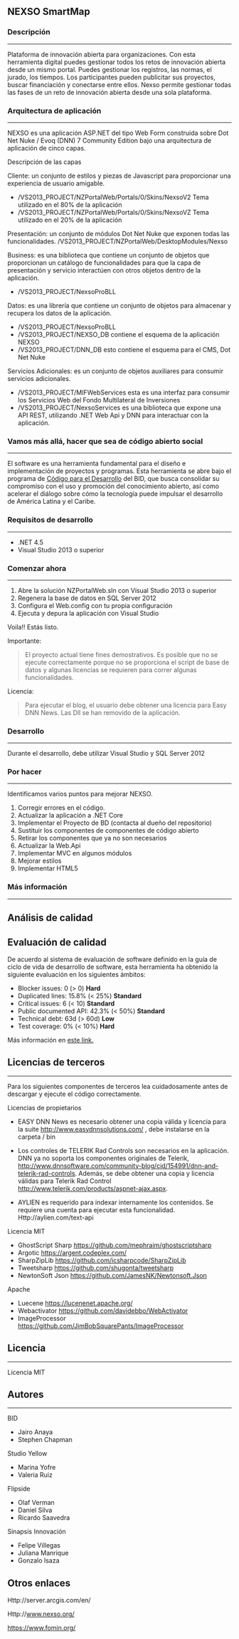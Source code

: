 ## NEXSO SmartMap

### Descripción
---
Plataforma de innovación abierta para organizaciones. Con esta herramienta digital puedes gestionar todos los retos de innovación abierta desde un mismo portal. Puedes gestionar los registros, las normas, el jurado, los tiempos. Los participantes pueden publicitar sus proyectos, buscar financiación y conectarse entre ellos. Nexso permite gestionar todas las fases de un reto de innovación abierta desde una sola plataforma.

### Arquitectura de aplicación
---
NEXSO es una aplicación ASP.NET del tipo Web Form construida sobre Dot Net Nuke / Evoq (DNN) 7 Community Edition bajo una arquitectura de aplicación de cinco capas.

Descripción de las capas


Cliente: un conjunto de estilos y piezas de Javascript para proporcionar una experiencia de usuario amigable.
- /VS2013_PROJECT/NZPortalWeb/Portals/0/Skins/NexsoV2  Tema utilizado en el 80% de la aplicación
- /VS2013_PROJECT/NZPortalWeb/Portals/0/Skins/NexsoVZ  Tema utilizado en el 20% de la aplicación


Presentación: un conjunto de módulos Dot Net Nuke que exponen todas las funcionalidades.
/VS2013_PROJECT/NZPortalWeb/DesktopModules/Nexso

Business: es una biblioteca que contiene un conjunto de objetos que proporcionan un catálogo de funcionalidades para que la capa de presentación y servicio interactúen con otros objetos dentro de la aplicación.

- /VS2013_PROJECT/NexsoProBLL 


Datos: es una librería que contiene un conjunto de objetos para almacenar y recupera los datos de la aplicación.
- /VS2013_PROJECT/NexsoProBLL
- /VS2013_PROJECT/NEXSO_DB contiene el esquema de la aplicación NEXSO
- /VS2013_PROJECT/DNN_DB esto contiene el esquema para el CMS, Dot Net Nuke

Servicios Adicionales: es un conjunto de objetos auxiliares para consumir servicios adicionales.
- /VS2013_PROJECT/MIFWebServices esta es una interfaz para consumir los Servicios Web del Fondo Multilateral de Inversiones
- /VS2013_PROJECT/NexsoServices es una biblioteca que expone una API REST, utilizando .NET Web Api y DNN para interactuar con la aplicación.


### Vamos más allá, hacer que sea de código abierto social
---
El software es una herramienta fundamental para el diseño e implementación de proyectos y programas. Esta herramienta se abre bajo el programa de [Código para el Desarrollo](code.iadb.org) del BID, que busca consolidar su compromiso con el uso y promoción del conocimiento abierto, así como acelerar el diálogo sobre cómo la tecnología puede impulsar el desarrollo de América Latina y el Caribe.

### Requisitos de desarrollo
---

- .NET 4.5
- Visual Studio 2013 o superior

### Comenzar ahora
---

1. Abre la solución NZPortalWeb.sln con Visual Studio 2013 o superior
2. Regenera la base de datos en SQL Server 2012
3. Configura el Web.config con tu propia configuración
4. Ejecuta y depura la aplicación con Visual Studio

Voila!! Estás listo.

Importante:

> El proyecto actual tiene fines demostrativos. Es posible que no se ejecute correctamente porque no se proporciona el script de base de datos y algunas licencias se requieren para correr algunas funcionalidades.

Licencia:

> Para ejecutar el blog, el usuario debe obtener una licencia para Easy DNN News. Las Dll se han removido de la aplicación.

### Desarrollo
---
Durante el desarrollo, debe utilizar Visual Studio y SQL Server 2012

### Por hacer
---

Identificamos varios puntos para mejorar NEXSO.

1. Corregir errores en el código.
2. Actualizar la aplicación a .NET Core
3. Implementar el Proyecto de BD (contacta al dueño del repositorio)
4. Sustituir los componentes de componentes de código abierto
5. Retirar los componentes que ya no son necesarios
6. Actualizar la Web.Api
7. Implementar MVC en algunos módulos
9. Mejorar estilos
10. Implementar HTML5

### Más información
---
## Análisis de calidad

## Evaluación de calidad

De acuerdo al sistema de evaluación de software definido en la guía de ciclo de vida de desarrollo de software, esta herramienta ha obtenido la siguiente evaluación en los siguientes ámbitos:

* Blocker issues: 0 (> 0) **Hard** 
* Duplicated lines: 15.8% (< 25%) **Standard**
* Critical issues: 6 (< 10) **Standard**
* Public documented API: 42.3% (< 50%) **Standard**
* Technical debt: 63d (> 60d) **Low**
* Test coverage: 0% (< 10%) **Hard**

Más información en [este link.](https://el-bid.github.io/software-life-cycle-guide/delivery/evaluation-matrix/)

## Licencias de terceros
---
Para los siguientes componentes de terceros lea cuidadosamente antes de descargar y ejecute el código correctamente.

Licencias de propietarios

- EASY DNN News es necesario obtener una copia válida y licencia para la suite http://www.easydnnsolutions.com/ , debe instalarse en la carpeta / bin

- Los controles de TELERIK Rad Controls son necesarios en la aplicación. DNN ya no soporta los componentes originales de Telerik, http://www.dnnsoftware.com/community-blog/cid/154991/dnn-and-telerik-rad-controls. Además, se debe obtener una copia y licencia válidas para Telerik Rad Control http://www.telerik.com/products/aspnet-ajax.aspx.

- AYLIEN es requerido para indexar internamente los contenidos. Se requiere una cuenta para ejecutar esta funcionalidad. Http://aylien.com/text-api

Licencia MIT

- GhostScript Sharp https://github.com/mephraim/ghostscriptsharp
- Argotic https://argent.codeplex.com/
- SharpZipLib https://github.com/icsharpcode/SharpZipLib
- Tweetsharp https://github.com/shugonta/tweetsharp
- NewtonSoft Json https://github.com/JamesNK/Newtonsoft.Json

Apache

- Luecene https://lucenenet.apache.org/
- Webactivator https://github.com/davidebbo/WebActivator
- ImageProcessor https://github.com/JimBobSquarePants/ImageProcessor


## Licencia
---

Licencia MIT

## Autores
---
BID

- Jairo Anaya
- Stephen Chapman

Studio Yellow
- Marina Yofre
- Valeria Ruiz

Flipside
- Olaf Verman
- Daniel Silva
- Ricardo Saavedra

Sinapsis Innovación

- Felipe Villegas
- Juliana Manrique
- Gonzalo Isaza

## Otros enlaces

Http://server.arcgis.com/en/

Http://www.nexso.org/

https://www.fomin.org/
